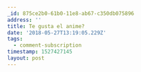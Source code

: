 ```yaml
---
_id: 875ce2b0-61b0-11e8-ab67-c350db075896
address: ''
title: Te gusta el anime?
date: '2018-05-27T13:19:05.229Z'
tags:
  - comment-subscription
timestamp: 1527427145
layout: post
---
```

 
